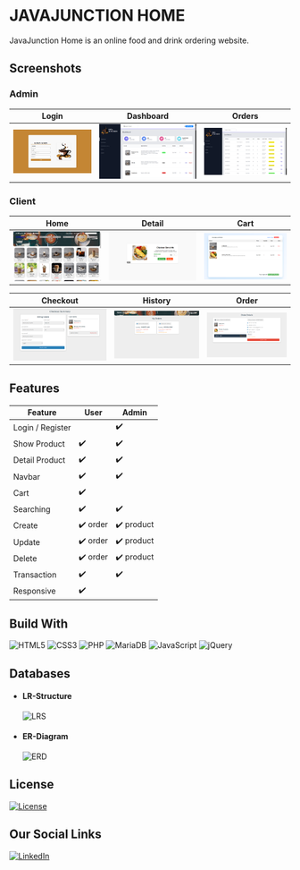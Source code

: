 # JAVAJUNCTION HOME
JavaJunction Home is an online food and drink ordering website.

## Screenshots
### Admin
| Login     | Dashboard      | Orders      |
|--------------------|-------------------|-------------------|
| ![Login](https://github.com/nuazsa/javajunction/blob/main/screenshot/login.png) | ![Dashboard](https://github.com/nuazsa/javajunction/blob/main/screenshot/dashboard.png) | ![Orders](https://github.com/nuazsa/javajunction/blob/main/screenshot/orders.png) |

### Client
| Home      | Detail      | Cart      |
|--------------------|-------------------|-------------------|
| ![Home](https://github.com/nuazsa/javajunction/blob/main/screenshot/home.png) | ![Detail](https://github.com/nuazsa/javajunction/blob/main/screenshot/detail.png) | ![Cart](https://github.com/nuazsa/javajunction/blob/main/screenshot/cart.png) |

| Checkout     | History      | Order      |
|--------------------|-------------------|-------------------|
| ![Checkout](https://github.com/nuazsa/javajunction/blob/main/screenshot/checkout.png) | ![History](https://github.com/nuazsa/javajunction/blob/main/screenshot/history.png) | ![Order](https://github.com/nuazsa/javajunction/blob/main/screenshot/order.png) |

## Features
| Feature | User | Admin |
| ------- | ---- | ----- |
| Login / Register || ✔️|
| Show Product |✔️| ✔️|
| Detail Product |✔️| ✔️|
| Navbar |✔️| ✔️|
| Cart |✔️| |
| Searching |✔️| ✔️|
| Create |✔️ order| ✔️ product| 
| Update |✔️ order| ✔️ product| 
| Delete |✔️ order| ✔️ product| 
| Transaction |✔️| ✔️|
| Responsive |✔️| |

## Build With

![HTML5](https://img.shields.io/badge/html5-%23E34F26.svg?style=for-the-badge&logo=html5&logoColor=white)  ![CSS3](https://img.shields.io/badge/css3-%231572B6.svg?style=for-the-badge&logo=css3&logoColor=white) ![PHP](https://img.shields.io/badge/php-%23777BB4.svg?style=for-the-badge&logo=php&logoColor=white) ![MariaDB](https://img.shields.io/badge/MariaDB-003545?style=for-the-badge&logo=mariadb&logoColor=white) ![JavaScript](https://img.shields.io/badge/javascript-%23323330.svg?style=for-the-badge&logo=javascript&logoColor=%23F7DF1E) ![jQuery](https://img.shields.io/badge/jquery-%230769AD.svg?style=for-the-badge&logo=jquery&logoColor=white) 
## Databases
- #### LR-Structure
  ![LRS](https://github.com/nuazsa/javajunction/assets/113576322/516dc30a-f974-4d4a-b315-d882346bfbc6)
- #### ER-Diagram
  ![ERD](https://github.com/nuazsa/javajunction/assets/113576322/a762bdd5-b342-4c19-aad9-d6a03eceab05)

## License
[![License](https://img.shields.io/badge/License-BSD_3--Clause-blue.svg)](https://opensource.org/licenses/BSD-3-Clause)

## Our Social Links
[![LinkedIn](https://img.shields.io/badge/linkedin-%230077B5.svg?style=normal&logo=linkedin&logoColor=white)](https://www.linkedin.com/in/nur-azis-saputra-b7866a170/)
